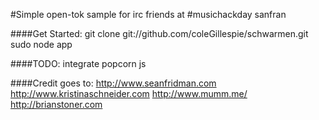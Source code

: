 #Simple open-tok sample for irc friends at #musichackday sanfran

####Get Started:
git clone git://github.com/coleGillespie/schwarmen.git
sudo node app

####TODO:
integrate popcorn js

####Credit goes to:
http://www.seanfridman.com
http://www.kristinaschneider.com
http://www.mumm.me/
http://brianstoner.com